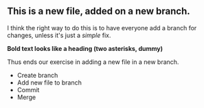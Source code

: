 ## This is a new file, added on a new branch.

I think the right way to do this is to have everyone add a branch for changes, unless it's just a _simple_ fix.

**Bold text looks like a heading (two asterisks, dummy)**

Thus ends our exercise in adding a new file in a new branch.

+ Create branch
+ Add new file to branch
+ Commit
+ Merge
